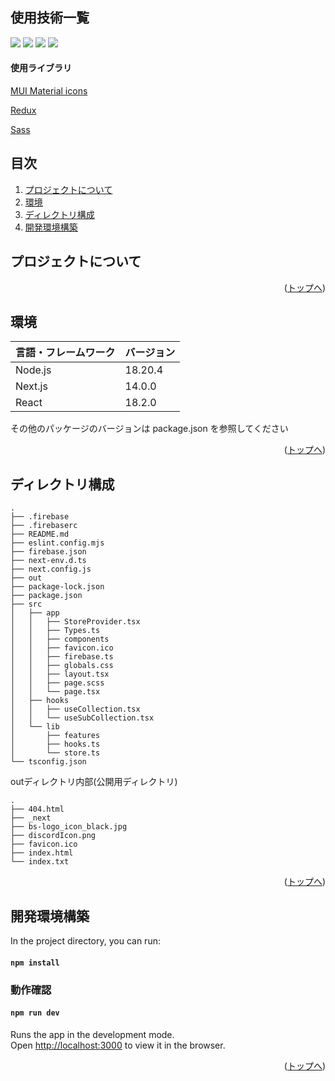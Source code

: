 <div id="top"></div>

## 使用技術一覧

<div style="display: inline">

  <!-- フロントエンドのフレームワーク一覧 -->
  <img src="https://img.shields.io/badge/-Node.js-339933.svg?logo=node.js&style=for-the-badge">
  <img src="https://img.shields.io/badge/-Next.js-blue.svg?logo=next.js&style=for-the-badge">
  <!-- フロントエンドの言語 -->
  <img src="https://img.shields.io/badge/-Typescript-FFF.svg?logo=typescript&style=for-the-badge">
  <!-- ミドルウェア -->
  <img src="https://img.shields.io/badge/-Firebase-FFCA28.svg?logo=firebase&style=for-the-badge">

</div>

#### 使用ライブラリ
<div>
  <!-- 使用ライブラリ -->
  <p><a href="https://mui.com/material-ui/material-icons/">MUI Material icons</a></p>
  <p><a href="https://redux.js.org/">Redux</a></p>
  <p><a href="https://sass-lang.com/">Sass</a></p>
  
</div>


## 目次

1. [プロジェクトについて](#プロジェクトについて)
2. [環境](#環境)
3. [ディレクトリ構成](#ディレクトリ構成)
4. [開発環境構築](#開発環境構築)


<!-- プロジェクトの概要を記載 -->

## プロジェクトについて


<p align="right">(<a href="#top">トップへ</a>)</p>



<!-- プロジェクトの環境を記載 -->

## 環境

<!-- 言語、フレームワーク、ミドルウェア、インフラの一覧とバージョンを記載 -->

| 言語・フレームワーク  | バージョン |
| --------------------- | ---------- |
| Node.js               | 18.20.4    |
| Next.js               | 14.0.0    |
| React                 | 18.2.0     |

その他のパッケージのバージョンは package.json を参照してください

<p align="right">(<a href="#top">トップへ</a>)</p>


## ディレクトリ構成

```
.
├── .firebase
├── .firebaserc
├── README.md
├── eslint.config.mjs
├── firebase.json
├── next-env.d.ts
├── next.config.js
├── out
├── package-lock.json
├── package.json
├── src
│   ├── app
│   │   ├── StoreProvider.tsx
│   │   ├── Types.ts
│   │   ├── components
│   │   ├── favicon.ico
│   │   ├── firebase.ts
│   │   ├── globals.css
│   │   ├── layout.tsx
│   │   ├── page.scss
│   │   └── page.tsx
│   ├── hooks
│   │   ├── useCollection.tsx
│   │   └── useSubCollection.tsx
│   └── lib
│       ├── features
│       ├── hooks.ts
│       └── store.ts
└── tsconfig.json
```

outディレクトリ内部(公開用ディレクトリ)
```
.
├── 404.html
├── _next
├── bs-logo_icon_black.jpg
├── discordIcon.png
├── favicon.ico
├── index.html
└── index.txt
```

<p align="right">(<a href="#top">トップへ</a>)</p>


## 開発環境構築

In the project directory, you can run:

#### `npm install`

### 動作確認

#### `npm run dev`

Runs the app in the development mode.\
Open [http://localhost:3000](http://localhost:3000) to view it in the browser.

<p align="right">(<a href="#top">トップへ</a>)</p>

